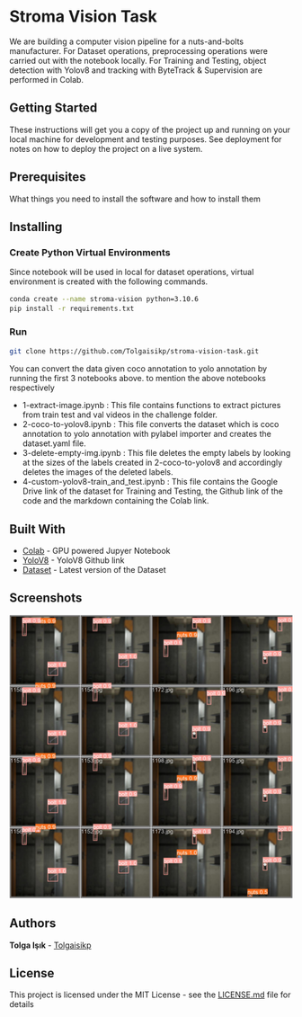 # Stroma Vision Task

We are building a computer vision pipeline for a nuts-and-bolts manufacturer. For Dataset operations, preprocessing operations were carried out with the notebook locally. For Training and Testing, object detection with Yolov8 and tracking with ByteTrack & Supervision are performed in Colab.

## Getting Started

These instructions will get you a copy of the project up and running on your local machine for development and testing purposes. See deployment for notes on how to deploy the project on a live system.

## Prerequisites

What things you need to install the software and how to install them

## Installing

### Create Python Virtual Environments

Since notebook will be used in local for dataset operations, virtual environment is created with the following commands.

```bash
conda create --name stroma-vision python=3.10.6
pip install -r requirements.txt
```

### Run

```bash
git clone https://github.com/Tolgaisikp/stroma-vision-task.git
```

You can convert the data given coco annotation to yolo annotation by running the first 3 notebooks above. to mention the above notebooks respectively

* 1-extract-image.ipynb : This file contains functions to extract pictures from train test and val videos in the challenge folder.
* 2-coco-to-yolov8.ipynb : This file converts the dataset which is coco annotation to yolo annotation with pylabel importer and creates the dataset.yaml file.
* 3-delete-empty-img.ipynb : This file deletes the empty labels by looking at the sizes of the labels created in 2-coco-to-yolov8 and accordingly deletes the images of the deleted labels.
* 4-custom-yolov8-train_and_test.ipynb : This file contains the Google Drive link of the dataset for Training and Testing, the Github link of the code and the markdown containing the Colab link.

## Built With

* [Colab](https://colab.research.google.com/drive/1xVMnB-3uSYEbZE7Nb0BSokJcuGGZIPMC?usp=sharing) - GPU powered Jupyer Notebook
* [YoloV8](https://github.com/ultralytics/ultralytics) - YoloV8 Github link
* [Dataset](https://drive.google.com/file/d/1j8RAxBHwEI1zanmblq0RuQiFDGLHN-ig/view?usp=sharing) - Latest version of the Dataset

## Screenshots

![Screen Shot](colab-output\val_batch2_pred.jpg)

## Authors

**Tolga Işık** - [Tolgaisikp](https://github.com/Tolgaisikp)

## License

This project is licensed under the MIT License - see the [LICENSE.md](LICENSE.md) file for details
